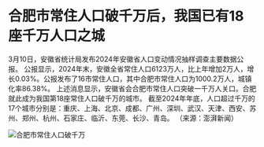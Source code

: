 # 合肥市常住人口破千万后，我国已有18座千万人口之城

3月10日，安徽省统计局发布2024年安徽省人口变动情况抽样调查主要数据公报。
公报显示，2024年末，安徽全省常住人口6123万人，比上年增加2万人，增长0.03%。公报发布了16市常住人口，其中合肥市常住人口为1000.2万人，城镇化率86.38%。
上述消息显示，安徽省会合肥市常住人口突破一千万人关口。合肥就此成为我国第18座常住人口破千万的城市。
截至2024年年底，人口超过千万的17个城市分别是：重庆、上海、北京、成都、广州、深圳、武汉、天津、西安、苏州、郑州、杭州、石家庄、临沂、东莞、长沙、青岛。
（来源：澎湃新闻）

![合肥市常住人口破千万](3.webp)